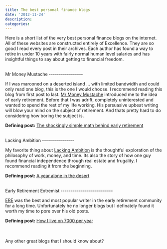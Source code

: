 ```yaml
---
title: The best personal finance blogs
date: '2012-11-24'
description:
categories:
---
```


Here is a short list of the very best personal finance blogs on the internet.
All of these websites are constructed entirely of Excellence.  They are so good
I read every post in their archives.  Each author has found a way to retire in
under 10 years with fairly normal human level salaries and has insightful
things to say about getting to financial freedom.

<br>
Mr Money Mustache
-----------------

If I was marooned on a deserted island ... with limited bandwidth and could
only read one blog, this is the one I would choose.  I recommend reading this
blog from first post to last.  <a href="http://www.mrmoneymustache.com/">Mr
Money Mustache</a> introduced me to the idea of early retirement.  Before that
I was adrift, completely uninterested and wanted to spend the rest of my life
working.  His persuasive upbeat writing will blow your mind on the subject of
retirement.  And thats pretty hard to do considering how boring the subject is.

**Defining post:** <a href="http://www.mrmoneymustache.com/2012/01/13/the-shockingly-simple-math-behind-early-retirement/">The shockingly simple math behind early retirement</a>


<br>
Lacking Ambition
----------------

My favorite thing about <a href="http://lackingambition.com/">Lacking
Ambition</a> is the thoughtful exploration of the philosophy of work, money,
and time.  Its also the story of how one guy found financial independence
through real estate and frugality.  I recommend reading it from the beginning.

**Defining post:** <a href="http://lackingambition.com/?p=423">A year alone in the desert</a>


<br>
Early Retirement Extremist
--------------------------

<a href="http://earlyretirementextreme.com">ERE</a> was the best and most popular
writer in the early retirement community for a long time.  Unfortunately he no
longer blogs but I definately found it worth my time to pore over his old
posts.

**Defining post:** <a href="http://earlyretirementextreme.com/how-i-live-on-7000-per-year.html">How I live on 7000 per year</a>


<br>
<br>
Any other great blogs that I should know about?
